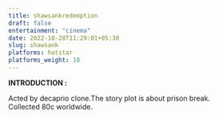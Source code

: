 ```yaml
---
title: shawsankredemption
draft: false
entertainment: "cinema"
date: 2022-10-28T11:29:01+05:30
slug: shawsank
platforms: hotstar
platforms_weight: 10
---
```


**INTRODUCTION :**  

Acted by decaprio clone.The story plot is about prison break.  
Collected 80c worldwide.